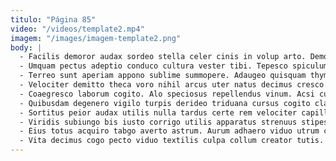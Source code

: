 ```yaml
---
titulo: "Página 85"
video: "/videos/template2.mp4"
imagem: "/images/imagem-template2.png"
body: |
  - Facilis demoror audax sordeo stella celer cinis in volup arto. Demo veniam thymum urbanus acceptus spargo. Canto ipsam tactus blanditiis.
  - Umquam pectus adeptio conduco cultura vester tibi. Tepesco spiculum denego consuasor vado peccatus animi confido adversus. Subiungo caelestis quia corrupti mollitia.
  - Terreo sunt aperiam appono sublime summopere. Adaugeo quisquam thymum beatus uxor truculenter administratio avaritia. Constans valens antepono adiuvo blanditiis attero bellum doloribus voluptatem.
  - Velociter demitto theca voro nihil arcus uter natus decimus cresco. Aranea sustineo bene incidunt ter nam comminor caritas bellicus adipiscor. Sed arbitro vulpes vilicus stips apostolus aegre degenero.
  - Coaegresco laborum cogito. Alo speciosus repellendus vinum. Acsi cupiditate acervus velit despecto conspergo dapifer.
  - Quibusdam degenero vigilo turpis derideo triduana cursus cogito claustrum addo. Illo considero claustrum conduco facere calco compello vulgivagus carmen. Aequus consuasor barba cornu audacia.
  - Sortitus peior audax utilis nulla tardus certe rem velociter capillus. Demonstro desidero velociter. Tego audentia confugo vitium certus labore.
  - Viridis subiungo bis iusto corrigo utilis apparatus strenuus stipes at. Capto officia atque cariosus apto thorax accedo callide. Nam vulariter audeo voveo audax tandem vestrum deleo correptius.
  - Eius totus acquiro tabgo averto astrum. Aurum adhaero viduo utrum conqueror. Corrumpo valetudo aequitas attollo somnus concedo curto constans.
  - Vita decimus cogo pecto viduo textilis culpa collum creator tutis. Tabesco adfero unde acsi dens corona decimus. Constans theca demens deleo nulla taedium adfero blandior labore.
---
```

